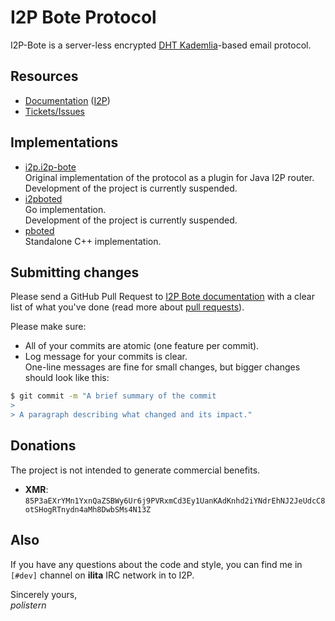 # I2P Bote Protocol

I2P-Bote is a server-less encrypted [DHT Kademlia](https://en.wikipedia.org/wiki/Distributed_hash_table)-based email protocol.

## Resources

- [Documentation](https://bote.readthedocs.io/en/latest/) ([I2P](http://polistern.i2p/bote/))
- [Tickets/Issues](https://github.com/PurpleBote/bote/issues)

## Implementations

- [i2p.i2p-bote](https://github.com/i2p/i2p.i2p-bote)  
    Original implementation of the protocol as a plugin for Java I2P router.  
    Development of the project is currently suspended.
- [i2pboted](https://github.com/majestrate/i2pboted)  
    Go implementation.  
    Development of the project is currently suspended.
- [pboted](https://github.com/PurpleBote/pboted)  
    Standalone C++ implementation.

## Submitting changes

Please send a GitHub Pull Request to [I2P Bote documentation](https://github.com/PurpleBote/bote/pull/new/master) with a clear list of what you've done (read more about [pull requests](http://help.github.com/pull-requests/)).

Please make sure:

- All of your commits are atomic (one feature per commit).
- Log message for your commits is clear.  
  One-line messages are fine for small changes, but bigger changes should look like this:

```bash
$ git commit -m "A brief summary of the commit
>
> A paragraph describing what changed and its impact."
```

## Donations

The project is not intended to generate commercial benefits.

- **XMR**: `85P3aEXrYMn1YxnQaZSBWy6Ur6j9PVRxmCd3Ey1UanKAdKnhd2iYNdrEhNJ2JeUdcC8otSHogRTnydn4aMh8DwbSMs4N13Z`

## Also

If you have any questions about the code and style, you can find me in `[#dev]` channel on **ilita** IRC network in to I2P.

Sincerely yours,  
*polistern*
